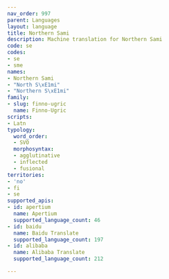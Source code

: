 ```yaml
---
nav_order: 997
parent: Languages
layout: language
title: Northern Sami
description: Machine translation for Northern Sami
code: se
codes:
- se
- sme
names:
- Northern Sami
- "North S\xE1mi"
- "Northern S\xE1mi"
family:
- slug: finno-ugric
  name: Finno-Ugric
scripts:
- Latn
typology:
  word_order:
  - SVO
  morphosyntax:
  - agglutinative
  - inflected
  - fusional
territories:
- 'no'
- fi
- se
supported_apis:
- id: apertium
  name: Apertium
  supported_language_count: 46
- id: baidu
  name: Baidu Translate
  supported_language_count: 197
- id: alibaba
  name: Alibaba Translate
  supported_language_count: 212

---
```


